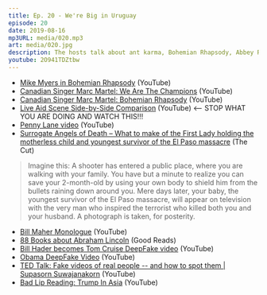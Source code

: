 ```yaml
---
title: Ep. 20 - We're Big in Uruguay
episode: 20
date: 2019-08-16
mp3URL: media/020.mp3
art: media/020.jpg
description: The hosts talk about ant karma, Bohemian Rhapsody, Abbey Road, the video for Penny Lane, what a dick Trump is, how scary DeepFake videos are, and our huge success in Uruguay.
youtube: 2O941TDZtbw
---
```


- [Mike Myers in Bohemian Rhapsody](https://www.youtube.com/watch?v=UJ0btmaSzho) (YouTube)
- [Canadian Singer Marc Martel: We Are The Champions](https://www.youtube.com/watch?v=XWJloWmAqnE) (YouTube)
- [Canadian Singer Marc Martel: Bohemian Rhapsody](https://www.youtube.com/watch?v=XWJloWmAqnE) (YouTube)
- [Live Aid Scene Side-by-Side Comparison](https://www.youtube.com/watch?v=2cH5htm6T4E) (YouTube) <-- STOP WHAT YOU ARE DOING AND WATCH THIS!!!
- [Penny Lane video](https://www.youtube.com/watch?v=S-rB0pHI9fU) (YouTube)
- [Surrogate Angels of Death – What to make of the First Lady holding the motherless child and youngest survivor of the El Paso massacre](https://www.thecut.com/2019/08/trump-baby-photo-el-paso-shooting.html) (The Cut)

> Imagine this: A shooter has entered a public place, where you are walking with your family. You have but a minute to realize you can save your 2-month-old by using your own body to shield him from the bullets raining down around you. Mere days later, your baby, the youngest survivor of the El Paso massacre, will appear on television with the very man who inspired the terrorist who killed both you and your husband. A photograph is taken, for posterity.

- [Bill Maher Monologue](https://www.youtube.com/watch?v=0GOFk5N_Fxo) (YouTube)
- [88 Books about Abraham Lincoln](https://www.goodreads.com/list/show/1212.Best_Books_About_Abraham_Lincoln) (Good Reads)
- [Bill Hader becomes Tom Cruise DeepFake video](https://youtu.be/VWrhRBb-1Ig) (YouTube)
- [Obama DeepFake Video](https://www.youtube.com/watch?v=cQ54GDm1eL0) (YouTube)
- [TED Talk: Fake videos of real people -- and how to spot them | Supasorn Suwajanakorn](https://www.youtube.com/watch?v=o2DDU4g0PRo) (YouTube)
- [Bad Lip Reading: Trump In Asia](https://www.youtube.com/watch?v=NI0_mEMaTyE) (YouTube)
